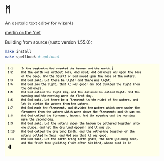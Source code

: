 # ᛗ

An esoteric text editor for wizards

[merlin on the 'net](https://merlinfo.github.io/)

Building from source (rustc version 1.55.0):

```sh
make install
make spellbook # optional
```

![Merlin editing the book of Genesis](images/genesis.png "Merlin editing the book of Genesis")
